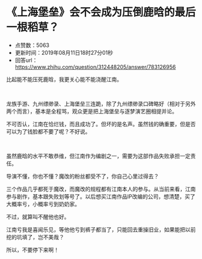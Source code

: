 # 《上海堡垒》会不会成为压倒鹿晗的最后一根稻草？
- 点赞数：5063
- 更新时间：2019年08月11日18时27分01秒
- 回答url：https://www.zhihu.com/question/312448205/answer/783126956
<body>
 <p data-pid="vZ98LmAs">比起能不能压死鹿晗，我更关心能不能浇醒江南。</p>
 <p class="ztext-empty-paragraph"><br></p>
 <p data-pid="KbeEFLp_">龙族手游、九州缥缈录、上海堡垒三连跪，除了九州缥缈录口碑略好（相对于另外两个而言），基本是全程骂，观众更是把上海堡垒与逐梦演艺圈相提并论。</p>
 <p data-pid="rPYleEIa">不可否认，江南在恰烂钱，而且成功了。但坏的是名声。虽然钱的确重要，但是否可以为了钱脸都不要了呢？不好说。</p>
 <p class="ztext-empty-paragraph"><br></p>
 <p data-pid="1l89Xb70">虽然鹿晗的水平不敢恭维，但江南作为编剧之一，需要为这部作品失败承担一定责任。</p>
 <p data-pid="SVra0RsJ">导演不懂，你也不懂？魔改的粉丝都受不了，你自己心里过得去？</p>
 <p data-pid="422VS7DV">三个作品几乎都死于魔改，而魔改的规程都有江南本人的参与。从当前来看，江南参与剧作，基本跟失败划等号了。以后想买江南作品IP改编的公司，想清楚，买了大概率亏，小概率亏到奶奶家。</p>
 <p data-pid="NQXOumHJ">不过，就算叫不醒他也好。</p>
 <p data-pid="adBJzyci">江南亏我是喜闻乐见，等他他亏到裤子都当了，只能回去重操旧业，如果能把以前挖的坑填了，岂不美哉？</p>
 <p data-pid="7LzR9BOW">所以，不要停下来啊！</p>
</body>